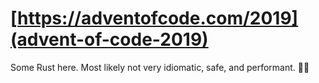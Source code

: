 # [https://adventofcode.com/2019](advent-of-code-2019)

Some Rust here.
Most likely not very idiomatic, safe, and performant.
🤷‍♂
